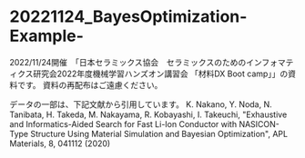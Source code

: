 # 20221124_BayesOptimization-Example-

2022/11/24開催　「日本セラミックス協会　セラミックスのためのインフォマティクス研究会2022年度機械学習ハンズオン講習会 「材料DX Boot camp」」の資料です。
資料の再配布はご遠慮ください。

データの一部は、下記文献から引用しています。
K. Nakano, Y. Noda, N. Tanibata, H. Takeda, M. Nakayama, R. Kobayashi, I. Takeuchi, "Exhaustive and Informatics-Aided Search for Fast Li-Ion Conductor with NASICON-Type Structure Using Material Simulation and Bayesian Optimization", APL Materials,  8, 041112 (2020)
